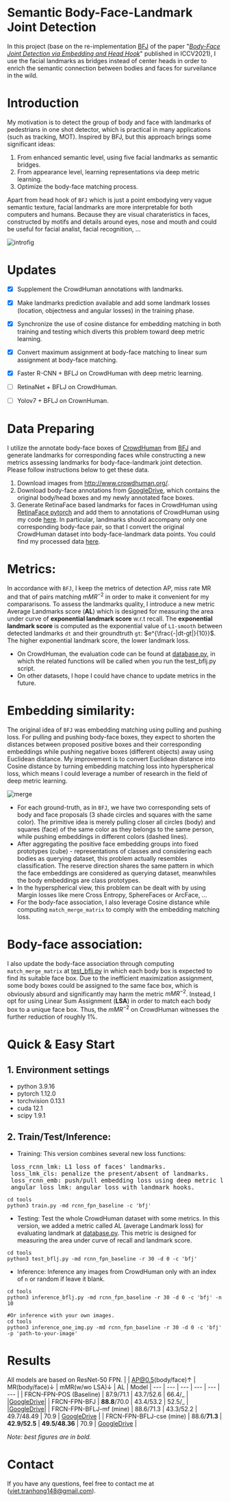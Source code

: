 Semantic Body-Face-Landmark Joint Detection
===

In this project (base on the re-implementation [BFJ](https://github.com/AibeeDetect/BFJDet.git) of the paper "[*Body-Face Joint Detection via Embedding and Head Hook*](https://openaccess.thecvf.com/content/ICCV2021/papers/Wan_Body-Face_Joint_Detection_via_Embedding_and_Head_Hook_ICCV_2021_paper.pdf)" published in ICCV2021), I use the facial landmarks as bridges instead of center heads in order to enrich the semantic connection between bodies and faces for surveilance in the wild. 

# Introduction

My motivation is to detect the group of body and face with landmarks of pedestrians in one shot detector, which is practical in many applications (such as tracking, MOT).
Inspired by BFJ, but this approach brings some significant ideas: 
1) From enhanced semantic level, using five facial landmarks as semantic bridges. 
2) From appearance level, learning representations via deep metric learning. 
3) Optimize the body-face matching process.

Apart from head hook of `BFJ` which is just a point embodying very vague semantic texture, facial landmarks are more interpretable for both computers and humans. 
Because they are visual charateristics in faces, constructed by motifs and details around eyes, nose and mouth 
and could be useful for facial analist, facial recognition, ...

![introfig](./demo/demo.png)


# Updates
- [x] Supplement the CrowdHuman annotations with landmarks.
- [x] Make landmarks prediction available and add some landmark losses (location, objectness and angular losses) in the training phase.
- [x] Synchronize the use of cosine distance for embedding matching in both training and testing which diverts this problem toward deep metric learning.
- [x] Convert maximum assignment at body-face matching to linear sum assignment at body-face matching.
- [x] Faster R-CNN + BFLJ on CrowdHuman with deep metric learning.
- [ ] RetinaNet + BFLJ on CrowdHuman.
- [ ] Yolov7 + BFLJ on CrownHuman.


# Data Preparing
I utilize the annotate body-face boxes of [CrowdHuman](https://arxiv.org/abs/1805.00123) from [BFJ](https://github.com/AibeeDetect/BFJDet.git) 
and generate landmarks for corresponding faces while constructing a new metrics assessing landmarks for body-face-landmark joint detection.
Please follow instructions below to get these data.

1. Download images from http://www.crowdhuman.org/.
2. Download body-face annotations from [GoogleDrive](https://drive.google.com/drive/folders/1Sk2IAmm_wTVh289RKs5FiU17siWrJJCu?usp=sharing), which contains the original body/head boxes and my newly annotated face boxes.
3. Generate RetinaFace based landmarks for faces in CrowdHuman using [RetinaFace pytorch](https://github.com/biubug6/Pytorch_Retinaface) and add them to annotations of CrowdHuman using my code [here](/home/tungpt/Workspace/vietth/Body_head_detection/A5000_BFJDet/lib/data/test_loader_gt.py). 
In particular, landmarks should accompany only one corresponding body-face pair, so that I convert the original CrowdHuman dataset into body-face-landmark data points. You could find my processed data [here](https://drive.google.com/drive/folders/1gwjyLlHyLVOwJ-YCvnbDkDBp7tzHx_b_?usp=sharing).


# Metrics: 
In accordance with `BFJ`, I keep the metrics of detection AP, miss rate MR and that of pairs matching $mMR^{-2}$ in order to make it convenient for my compararisons.
To assess the landmarks quality, I introduce a new metric Average Landmarks score (**AL**) which is designed for measuring the area under curve of **exponential landmark score** w.r.t recall. The **exponential landmark score** is computed as the exponential value of `L1-smooth` between detected landmarks `dt` and their groundtruth `gt`: $e^{\frac{-|dt-gt|}{10}}$. The higher exponential landmark score, the lower landmark loss.
  * On CrowdHuman, the evaluation code can be found at [database.py](./lib/evaluate_lmk/APMRToolkits/database.py), in which the related functions will be called when you run the test_bflj.py script.
  * On other datasets, I hope I could have chance to update metrics in the future.


# Embedding similarity:
The original idea of `BFJ` was embedding matching using pulling and pushing loss. For pulling and pushing body-face boxes, they expect to shorten the distances between proposed 
positive boxes and their corresponding embeddings while pushing negative boxes (different objects) away using Euclidean distance. My improvement is to convert Euclidean distance into Cosine distance by turning embedding matching loss into hyperspherical loss, which means I could leverage a number of research in the field of deep metric learning. 

![merge](./demo/Picture3-imageonline.co-merged.png)

-	For each ground-truth, as in `BFJ`, we have two corresponding sets of body and face proposals (3 shade circles and squares with the same color). The primitive idea is merely pulling closer all circles (body) and squares (face) of the same color as they belongs to the same person, while pushing embeddings in different colors (dashed lines). 
-	After aggregating the positive face embedding groups into fixed prototypes (cube) - representations of classes and considering each bodies as querying dataset, this problem actually resembles classification. The reserve direction shares the same pattern in which the face embeddings are considered as querying dataset, meanwhiles the body embeddings are class prototypes. 
-	In the hyperspherical view, this problem can be dealt with by using Margin losses like mere Cross Entropy, SphereFaces or ArcFace, ... 
- For the body-face association, I also leverage Cosine distance while computing `match_merge_matrix` to comply with the embedding matching loss.

# Body-face association:
I also update the body-face association through computing `match_merge_matrix` at [test_bflj.py](./test_bflj.py) in which each body box is expected to find its suitable face box. 
Due to the inefficient maximization assignment, some body boxes could be assigned to the same face box, which is obviously absurd and significantly may harm the 
metric $mMR^{-2}$. Instead, I opt for using Linear Sum Assignment (**LSA**) in order to match each body box to a unique face box. 
Thus, the $mMR^{-2}$ on CrowdHuman witnesses the further reduction of roughly 1%.  


# Quick & Easy Start
## 1. Environment settings

* python 3.9.16
* pytorch 1.12.0
* torchvision 0.13.1
* cuda 12.1
* scipy 1.9.1

## 2. Train/Test/Inference:

* Training: This version combines several new loss functions:
<pre>
 loss_rcnn_lmk: L1 loss of faces' landmarks.
 loss_lmk_cls: penalize the present/absent of landmarks.
 loss_rcnn_emb: push/pull embedding loss using deep metric learning.  
 angular_loss_lmk: angular loss with landmark hooks.
</pre>

```shell
cd tools
python3 train.py -md rcnn_fpn_baseline -c 'bfj'
```
    
* Testing: Test the whole CrowdHuman dataset with some metrics. In this version, we added a metric called AL (average Landmark loss) for evaluating landmark at [database.py](./lib/evaluate_lmk/APMRToolkits/database.py). This metric is designed for measuring the area under curve of recall and landmark score.

```shell
cd tools
python3 test_bflj.py -md rcnn_fpn_baseline -r 30 -d 0 -c 'bfj'
```

* Inference: Inference any images from CrowdHuman only with an index of `n` or random if leave it blank. 
```shell
cd tools
python3 inference_bflj.py -md rcnn_fpn_baseline -r 30 -d 0 -c 'bfj' -n 10

#Or inference with your own images.
cd tools
python3 inference_one_img.py -md rcnn_fpn_baseline -r 30 -d 0 -c 'bfj' -p 'path-to-your-image'
```


# Results
All models are based on ResNet-50 FPN.
| | AP@0.5(body/face)&uarr; | MR(body/face)&darr; | mMR(w/wo LSA)&darr; | AL | Model
| --- | --- | --- | --- | --- | --- |
| FRCN-FPN-POS (Baseline)  | 87.9/71.1 | 43.7/52.6 | 66.4/_ |      |[GoogleDrive](https://drive.google.com/file/d/1GFnIXqc9aG0eXSQFI4Pe4XfO-8hAZmKV/view?usp=sharing)|
| FRCN-FPN-BFJ             | **88.8**/70.0 | 43.4/53.2 | 52.5/_ |      |[GoogleDrive](https://drive.google.com/file/d/1E8MQf3pfOyjbVvxZeBLdYBFUiJA6bdgr/view?usp=sharing)|
| FRCN-FPN-BFLJ-mf (mine)   | 88.6/71.3 | 43.3/52.2 | 49.7/48.49 | 70.9 | [GoogleDrive](https://drive.google.com/file/d/1BiPQCjImzTmBx2zHTegIt1bEFuLLwgbd/view?usp=sharing) |
| FRCN-FPN-BFLJ-cse (mine)  | 88.6/**71.3** | **42.9/52.5** | **49.5/48.36** | 70.9 | [GoogleDrive](https://drive.google.com/file/d/1j4m4rFoiO3itGzzDGucHdPXaQGuiasjv/view?usp=sharing) |

*Note: best figures are in bold.*

# Contact

If you have any questions, feel free to contact me at (viet.tranhong148@gmail.com).
